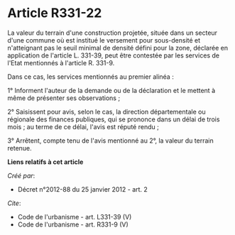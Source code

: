 # Article R331-22

La valeur du terrain d'une construction projetée, située dans un secteur d'une commune où est institué le versement pour
sous-densité et n'atteignant pas le seuil minimal de densité défini pour la zone, déclarée en application de l'article L.
331-39, peut être contestée par les services de l'Etat mentionnés à l'article R. 331-9.

Dans ce cas, les services mentionnés au premier alinéa :

1° Informent l'auteur de la demande ou de la déclaration et le mettent à même de présenter ses observations ;

2° Saisissent pour avis, selon le cas, la direction départementale ou régionale des finances publiques, qui se prononce dans
un délai de trois mois ; au terme de ce délai, l'avis est réputé rendu ;

3° Arrêtent, compte tenu de l'avis mentionné au 2°, la valeur du terrain retenue.

**Liens relatifs à cet article**

_Créé par_:

  - Décret n°2012-88 du 25 janvier 2012 - art. 2

_Cite_:

  - Code de l'urbanisme - art. L331-39 (V)
  - Code de l'urbanisme - art. R331-9 (V)
